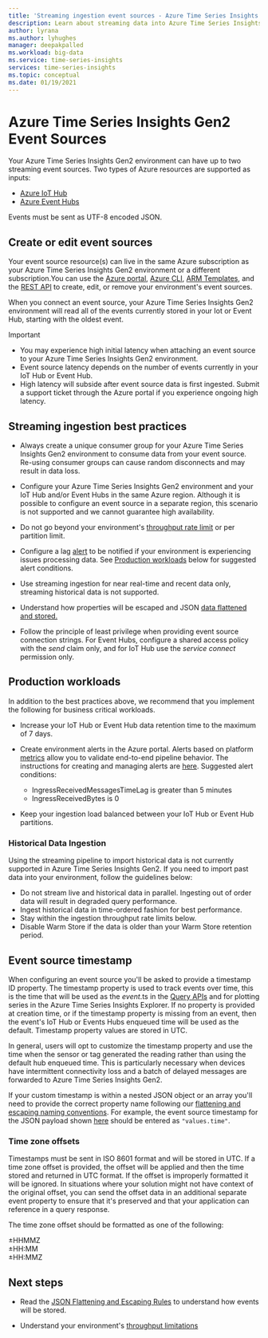 ```yaml
---
title: 'Streaming ingestion event sources - Azure Time Series Insights Gen2 | Microsoft Docs'
description: Learn about streaming data into Azure Time Series Insights Gen2.
author: lyrana
ms.author: lyhughes
manager: deepakpalled
ms.workload: big-data
ms.service: time-series-insights
services: time-series-insights
ms.topic: conceptual
ms.date: 01/19/2021
---
```


# Azure Time Series Insights Gen2 Event Sources

 Your Azure Time Series Insights Gen2 environment can have up to two streaming event sources. Two types of Azure resources are supported as inputs:

- [Azure IoT Hub](../iot-hub/about-iot-hub.md)
- [Azure Event Hubs](../event-hubs/event-hubs-about.md)

Events must be sent as UTF-8 encoded JSON.

## Create or edit event sources

Your event source resource(s) can live in the same Azure subscription as your Azure Time Series Insights Gen2 environment or a different subscription.You can use the [Azure portal](./tutorials-set-up-tsi-environment.md#create-an-azure-time-series-insights-gen2-environment), [Azure CLI](https://github.com/Azure/azure-cli-extensions/tree/master/src/timeseriesinsights), [ARM Templates](time-series-insights-manage-resources-using-azure-resource-manager-template.md), and the [REST API](/rest/api/time-series-insights/management(gen1/gen2)/eventsources) to create, edit, or remove your environment's event sources.

When you connect an event source, your Azure Time Series Insights Gen2 environment will read all of the events currently stored in your Iot or Event Hub, starting with the oldest event.

> [!IMPORTANT]
>
> - You may experience high initial latency when attaching an event source to your Azure Time Series Insights Gen2 environment.
> - Event source latency depends on the number of events currently in your IoT Hub or Event Hub.
> - High latency will subside after event source data is first ingested. Submit a support ticket through the Azure portal if you experience ongoing high latency.

## Streaming ingestion best practices

- Always create a unique consumer group for your Azure Time Series Insights Gen2 environment to consume data from your event source. Re-using consumer groups can cause random disconnects and may result in data loss.

- Configure your Azure Time Series Insights Gen2 environment and your IoT Hub and/or Event Hubs in the same Azure region. Although it is possible to configure an event source in a separate region, this scenario is not supported and we cannot guarantee high availability.

- Do not go beyond your environment's [throughput rate limit](./concepts-streaming-ingress-throughput-limits.md) or per partition limit.

- Configure a lag [alert](./time-series-insights-environment-mitigate-latency.md#monitor-latency-and-throttling-with-alerts) to be notified if your environment is experiencing issues processing data. See [Production workloads](./concepts-streaming-ingestion-event-sources.md#production-workloads) below for suggested alert conditions.

- Use streaming ingestion for near real-time and recent data only, streaming historical data is not supported.

- Understand how properties will be escaped and JSON [data flattened and stored.](./concepts-json-flattening-escaping-rules.md)

- Follow the principle of least privilege when providing event source connection strings. For Event Hubs, configure a shared access policy with the *send* claim only, and for IoT Hub use the *service connect* permission only.

## Production workloads

In addition to the best practices above, we recommend that you implement the following for business critical workloads.

- Increase your IoT Hub or Event Hub data retention time to the maximum of 7 days.

- Create environment alerts in the Azure portal. Alerts based on platform [metrics](./how-to-monitor-tsi-reference.md#metrics) allow you to validate end-to-end pipeline behavior. The instructions for creating and managing alerts are [here](./time-series-insights-environment-mitigate-latency.md#monitor-latency-and-throttling-with-alerts). Suggested alert conditions:

  - IngressReceivedMessagesTimeLag is greater than 5 minutes
  - IngressReceivedBytes is 0
- Keep your ingestion load balanced between your IoT Hub or Event Hub partitions.

### Historical Data Ingestion

Using the streaming pipeline to import historical data is not currently supported in Azure Time Series Insights Gen2. If you need to import past data into your environment, follow the guidelines below:

- Do not stream live and historical data in parallel. Ingesting out of order data will result in degraded query performance.
- Ingest historical data in time-ordered fashion for best performance.
- Stay within the ingestion throughput rate limits below.
- Disable Warm Store if the data is older than your Warm Store retention period.

## Event source timestamp

When configuring an event source you'll be asked to provide a timestamp ID property. The timestamp property is used to track events over time, this is the time that will be used as the $event.$ts in the [Query APIs](/rest/api/time-series-insights/dataaccessgen2/query/execute) and for plotting series in the Azure Time Series Insights Explorer. If no property is provided at creation time, or if the timestamp property is missing from an event, then the event's IoT Hub or Events Hubs enqueued time will be used as the default. Timestamp property values are stored in UTC.

In general, users will opt to customize the timestamp property and use the time when the sensor or tag generated the reading rather than using the default hub enqueued time. This is particularly necessary when devices have intermittent connectivity loss and a batch of delayed messages are forwarded to Azure Time Series Insights Gen2.

If your custom timestamp is within a nested JSON object or an array you'll need to provide the correct property name following our [flattening and escaping naming conventions](concepts-json-flattening-escaping-rules.md). For example, the event source timestamp for the JSON payload shown [here](concepts-json-flattening-escaping-rules.md#example-a) should be entered as `"values.time"`.

### Time zone offsets

Timestamps must be sent in ISO 8601 format and will be stored in UTC. If a time zone offset is provided, the offset will be applied and then the time stored and returned in UTC format. If the offset is improperly formatted it will be ignored. In situations where your solution might not have context of the original offset, you can send the offset data in an additional separate event property to ensure that it's preserved and that your application can reference in a query response.

The time zone offset should be formatted as one of the following:

±HHMMZ</br>
±HH:MM</br>
±HH:MMZ</br>

## Next steps

- Read the [JSON Flattening and Escaping Rules](./concepts-json-flattening-escaping-rules.md) to understand how events will be stored.

- Understand your environment's [throughput limitations](./concepts-streaming-ingress-throughput-limits.md)
